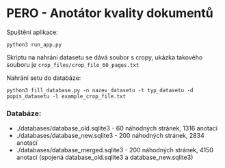 # PERO - Anotátor kvality dokumentů

Spuštění aplikace:

`python3 run_app.py`

Skriptu na nahrání datasetu se dává soubor s cropy, ukázka takového souboru je `crop_files/crop_file_60_pages.txt`

Nahrání setu do databáze:  

`python3 fill_database.py -n nazev_datasetu -t typ_datasetu -d popis_datasetu -l example_crop_file.txt`

### Databáze:
- ./databases/database_old.sqlite3 - 60 náhodných stránek, 1316 anotací
- ./databases/database_new.sqlite3 - 200 náhodných stránek, 2834 anotací
- ./databases/database_merged.sqlite3 - 200 náhodných stránek, 4150 anotací (spojená database_old.sqlite3 a database_new.sqlite3)
